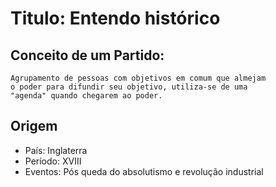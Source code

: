 # Titulo: Entendo histórico

## Conceito de um Partido: 
    Agrupamento de pessoas com objetivos em comum que almejam
    o poder para difundir seu objetivo, utiliza-se de uma 
    "agenda" quando chegarem ao poder. 
    
 ## Origem
 
 - País: Inglaterra
 - Período: XVIII
 - Eventos: Pós queda do absolutismo e revolução industrial
